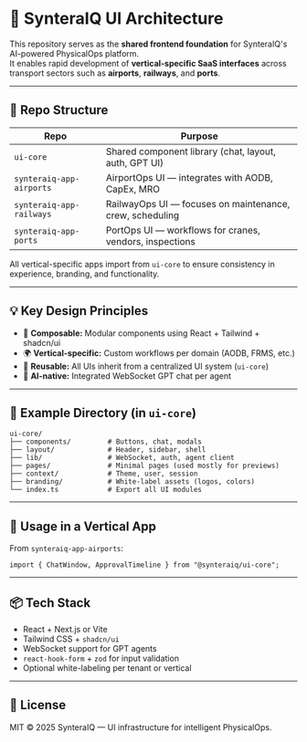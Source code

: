 # 🧭 SynteraIQ UI Architecture

This repository serves as the **shared frontend foundation** for SynteraIQ's AI-powered PhysicalOps platform.  
It enables rapid development of **vertical-specific SaaS interfaces** across transport sectors such as **airports**, **railways**, and **ports**.

---

## 🧱 Repo Structure

| Repo | Purpose |
|------|---------|
| `ui-core` | Shared component library (chat, layout, auth, GPT UI) |
| `synteraiq-app-airports` | AirportOps UI — integrates with AODB, CapEx, MRO |
| `synteraiq-app-railways` | RailwayOps UI — focuses on maintenance, crew, scheduling |
| `synteraiq-app-ports` | PortOps UI — workflows for cranes, vendors, inspections |

All vertical-specific apps import from `ui-core` to ensure consistency in experience, branding, and functionality.

---

## 💡 Key Design Principles

- 🧩 **Composable:** Modular components using React + Tailwind + shadcn/ui
- 🌍 **Vertical-specific:** Custom workflows per domain (AODB, FRMS, etc.)
- 🔁 **Reusable:** All UIs inherit from a centralized UI system (`ui-core`)
- 🧠 **AI-native:** Integrated WebSocket GPT chat per agent

---

## 📁 Example Directory (in `ui-core`)

```
ui-core/
├── components/         # Buttons, chat, modals
├── layout/             # Header, sidebar, shell
├── lib/                # WebSocket, auth, agent client
├── pages/              # Minimal pages (used mostly for previews)
├── context/            # Theme, user, session
├── branding/           # White-label assets (logos, colors)
└── index.ts            # Export all UI modules
```

---

## 🚀 Usage in a Vertical App

From `synteraiq-app-airports`:

```tsx
import { ChatWindow, ApprovalTimeline } from "@synteraiq/ui-core";
```

---

## 📦 Tech Stack

- React + Next.js or Vite
- Tailwind CSS + `shadcn/ui`
- WebSocket support for GPT agents
- `react-hook-form` + `zod` for input validation
- Optional white-labeling per tenant or vertical

---

## 📄 License

MIT © 2025 SynteraIQ — UI infrastructure for intelligent PhysicalOps.

